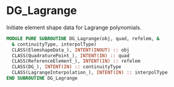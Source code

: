 # DG_Lagrange

Initiate element shape data for Lagrange polynomials.

```fortran
MODULE PURE SUBROUTINE DG_Lagrange(obj, quad, refelem, &
  & continuityType, interpolType)
  CLASS(ElemshapeData_), INTENT(INOUT) :: obj
  CLASS(QuadraturePoint_), INTENT(IN) :: quad
  CLASS(ReferenceElement_), INTENT(IN) :: refelem
  CLASS(DG_), INTENT(IN) :: continuityType
  CLASS(LagrangeInterpolation_), INTENT(IN) :: interpolType
END SUBROUTINE DG_Lagrange
```
